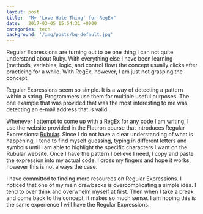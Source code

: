 ```yaml
---
layout: post
title:  "My 'Love Hate Thing' for RegEx"
date:   2017-03-05 15:54:31 +0000
categories: tech
background: '/img/posts/bg-default.jpg'
---
```



Regular Expressions are turning out to be one thing I can not quite understand about Ruby. With everything else I have been learning (methods, variables, logic, and control flow) the concept usually clicks after practicing for a while. With RegEx, however, I am just not grasping the concept. 

Regular Expressions seem so simple. It is a way of detecting a pattern within a string. Programmers use them for multiple useful purposes. The one example that was provided that was the most interesting to me was detecting an e-mail address that is valid.

Whenever I attempt to come up with a RegEx for any code I am writing, I use the website provided in the Flatiron course that introduces Regular Expressions: [Rubular](http://rubular.com/). Since I do not have a clear understanding of what is happening, I tend to find myself guessing, typing in different letters and symbols until I am able to highlight the specific characters I want on the Rubular website. Once I have the pattern I believe I need, I copy and paste the expression into my actual code. I cross my fingers and hope it works, however this is not always the case. 

I have committed to finding more resources on Regular Expressions. I noticed that one of my main drawbacks is overcomplicating a simple idea. I tend to over think and overwhelm myself at first. Then when I take a break and come back to the concept, it makes so much sense. I am hoping this is the same experience I will have the Regular Expressions. 

